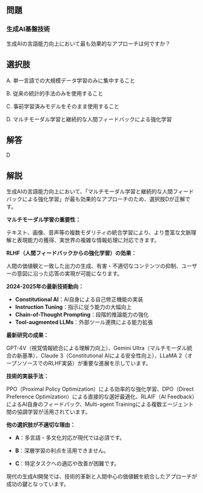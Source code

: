 ## 問題
### 生成AI基盤技術
生成AIの言語能力向上において最も効果的なアプローチは何ですか？

## 選択肢
A. 単一言語での大規模データ学習のみに集中すること

B. 従来の統計的手法のみを使用すること

C. 事前学習済みモデルをそのまま使用すること

D. マルチモーダル学習と継続的な人間フィードバックによる強化学習

## 解答
D

## 解説
生成AIの言語能力向上において、「マルチモーダル学習と継続的な人間フィードバックによる強化学習」が最も効果的なアプローチのため、選択肢Dが正解です。

**マルチモーダル学習の重要性：**

テキスト、画像、音声等の複数モダリティの統合学習により、より豊富な文脈理解と表現能力の獲得、実世界の複雑な情報処理に対応できます。

**RLHF（人間フィードバックからの強化学習）の効果：**

人間の価値観と一致した出力の生成、有害・不適切なコンテンツの抑制、ユーザーの意図に沿った応答の実現が可能になります。

**2024-2025年の最新技術動向：**

- **Constitutional AI**：AI自身による自己修正機能の実装
- **Instruction Tuning**：指示に従う能力の大幅向上
- **Chain-of-Thought Prompting**：段階的推論能力の強化
- **Tool-augmented LLMs**：外部ツール連携による能力拡張

**最新研究の成果：**

GPT-4V（視覚情報統合による理解力向上）、Gemini Ultra（マルチモーダル統合の新基準）、Claude 3（Constitutional AIによる安全性向上）、LLaMA 2（オープンソースでのRLHF実装）が重要な進展を示しています。

**技術的実装手法：**

PPO（Proximal Policy Optimization）による効率的な強化学習、DPO（Direct Preference Optimization）による直接的な選好最適化、RLAIF（AI Feedback）によるAI自身のフィードバック、Multi-agent Trainingによる複数エージェント間の協調学習が活用されています。

**他の選択肢が不適切な理由：**

- **A**：多言語・多文化対応が現代では必須です。

- **B**：深層学習の利点を活用できません。

- **C**：特定タスクへの適応や改善が困難です。

現代の生成AI開発では、技術的革新と人間中心の価値観を統合したアプローチが成功の鍵となっています。 